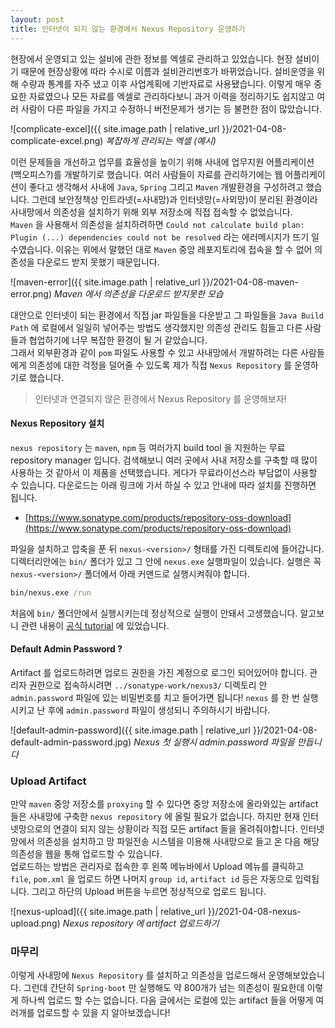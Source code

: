```yaml
---
layout: post
title: 인터넷이 되지 않는 환경에서 Nexus Repository 운영하기
---
```


현장에서 운영되고 있는 설비에 관한 정보를 엑셀로 관리하고 있었습니다. 현장 설비이기 때문에 현장상황에 따라 수시로 이름과 설비관리번호가 바뀌었습니다. 설비운영을 위해 수량과 통계를 자주 냈고 이후 사업계획에 기반자료로 사용됐습니다. 이렇게 매우 중요한 자료였으나 모든 자료를 엑셀로 관리하다보니 과거 이력을 정리하기도 쉽지않고 여러 사람이 다른 파일을 가지고 수정하니 버전문제가 생기는 등 불편한 점이 많았습니다.  

![complicate-excel]({{ site.image.path | relative_url }}/2021-04-08-complicate-excel.png)
*복잡하게 관리되는 엑셀 (예시)*  

이런 문제들을 개선하고 업무를 효율성을 높이기 위해 사내에 업무지원 어플리케이션(백오피스?)를 개발하기로 했습니다. 여러 사람들이 자료를 관리하기에는 웹 어플리케이션이 좋다고 생각해서 사내에 `Java`, `Spring` 그리고 `Maven` 개발환경을 구성하려고 했습니다. 그런데 보안정책상 인트라넷(=사내망)과 인터넷망(=사외망)이 분리된 환경이라 사내망에서 의존성을 설치하기 위해 외부 저장소에 직접 접속할 수 없었습니다.  
`Maven` 을 사용해서 의존성을 설치하려하면 `Could not calculate build plan: Plugin (...) dependencies could not be resolved` 라는 에러메시지가 뜨기 일수였습니다. 이유는 위에서 말했던 대로 `Maven` 중앙 레포지토리에 접속을 할 수 없어 의존성을 다운로드 받지 못했기 때문입니다.

![maven-error]({{ site.image.path | relative_url }}/2021-04-08-maven-error.png)
*Maven 에서 의존성을 다운로드 받지못한 모습*

대안으로 인터넷이 되는 환경에서 직접 jar 파일들을 다운받고 그 파일들을 `Java Build Path` 에 로컬에서 일일히 넣어주는 방법도 생각했지만 의존성 관리도 힘들고 다른 사람들과 협업하기에 너무 복잡한 환경이 될 거 같았습니다.  
그래서 외부환경과 같이 `pom` 파일도 사용할 수 있고 사내망에서 개발하려는 다른 사람들에게 의존성에 대한 걱정을 덜어줄 수 있도록 제가 직접 `Nexus Repository` 를 운영하기로 했습니다.  

> 인터넷과 연결되지 않은 환경에서 Nexus Repository 를 운영해보자!

#### Nexus Repository 설치
`nexus repository` 는 `maven`, `npm` 등 여러가지 build tool 을 지원하는 무료 repository manager 입니다. 검색해보니 여러 곳에서 사내 저장소를 구축할 때 많이 사용하는 것 같아서 이 제품을 선택했습니다. 게다가 무료라이선스라 부담없이 사용할 수 있습니다. 다운로드는 아래 링크에 가서 하실 수 있고 안내에 따라 설치를 진행하면 됩니다.  

- [https://www.sonatype.com/products/repository-oss-download](https://www.sonatype.com/products/repository-oss-download)  

파일을 설치하고 압축을 푼 뒤 `nexus-<version>/` 형태를 가진 디렉토리에 들어갑니다. 디렉터리안에는 `bin/` 폴더가 있고 그 안에 `nexus.exe` 실행파일이 있습니다. 실행은 꼭 `nexus-<version>/` 폴더에서 아래 커맨드로 실행시켜줘야 합니다.

```cmd
bin/nexus.exe /run
```

처음에 `bin/` 폴더안에서 실행시키는데 정상적으로 실행이 안돼서 고생했습니다. 알고보니 관련 내용이 [공식 tutorial](https://guides.sonatype.com/repo3/quick-start-guides/proxying-maven-and-npm/#part-1-installing-and-starting-nexus-repository-manager-3) 에 있었습니다.  

#### Default Admin Password ?
Artifact 를 업로드하려면 업로드 권한을 가진 계정으로 로그인 되어있어야 합니다. 관리자 권한으로 접속하시려면 `../sonatype-work/nexus3/` 디렉토리 안 `admin.password` 파일에 있는 비밀번호를 치고 들어가면 됩니다! `nexus` 를 한 번 실행시키고 난 후에 `admin.password` 파일이 생성되니 주의하시기 바랍니다.  

![default-admin-password]({{ site.image.path | relative_url }}/2021-04-08-default-admin-password.jpg)
*Nexus 첫 실행시 admin.password 파일을 만듭니다*

### Upload Artifact
만약 `maven` 중앙 저장소를 `proxying` 할 수 있다면 중앙 저장소에 올라와있는 artifact 들은 사내망에 구축한 `nexus repository` 에 올릴 필요가 없습니다. 하지만 현재 인터넷망으로의 연결이 되지 않는 상황이라 직접 모든 artifact 들을 올려줘야합니다. 인터넷망에서 의존성을 설치하고 망 파일전송 시스템을 이용해 사내망으로 들고 온 다음 해당 의존성을 웹을 통해 업로드할 수 있습니다.  
업로드하는 방법은 관리자로 접속한 후 왼쪽 메뉴바에서 Upload 메뉴를 클릭하고 `file`, `pom.xml` 을 업로드 하면 나머지 `group id`, `artifact id` 등은 자동으로 입력됩니다. 그리고 하단의 Upload 버튼을 누르면 정상적으로 업로드 됩니다.  

![nexus-upload]({{ site.image.path | relative_url }}/2021-04-08-nexus-upload.png)
*Nexus repository 에 artifact 업로드하기*

### 마무리
이렇게 사내망에 `Nexus Repository` 를 설치하고 의존성을 업로드해서 운영해보았습니다. 그런데 간단히 `Spring-boot` 만 실행해도 약 800개가 넘는 의존성이 필요한데 이렇게 하나씩 업로드 할 수는 없습니다. 다음 글에서는 로컬에 있는 artifact 들을 어떻게 여러개를 업로드할 수 있을 지 알아보겠습니다!
